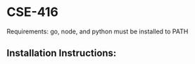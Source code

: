 # CSE-416

Requirements:
go, node, and python must be installed to PATH

## Installation Instructions:

